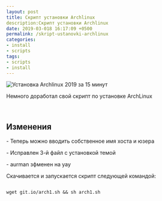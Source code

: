 ```yaml
---
layout: post
title: Скрипт установки Archlinux
description:Скрипт установки Archlinux
date: 2019-03-018 16:17:09 +0500
permalink: /skript-ustanovki-archlinux
categories: 
- install
- scripts
tags:
- scripts
- install
---
```

<img alt="Установка Archlinux 2019 за 15 минут" class="post-image rounded" src="https://ordanax.github.io/img/skript-ustanovki-archlinux.png" />
<p>Немного доработал свой скрипт по установке ArchLinux</p><br>
<h2>Изменения</h2>
<p>- Теперь можно вводить собственное имя хоста и юзера</p>
<p>- Исправлен 3-й файл с установкой темой</p>
<p>- aurman зфменен на yay</p>
<p>Скачивается и запускается скрипт следующей командой:</p>

<code>
wget git.io/arch1.sh &amp;&amp; sh arch1.sh
</code>
